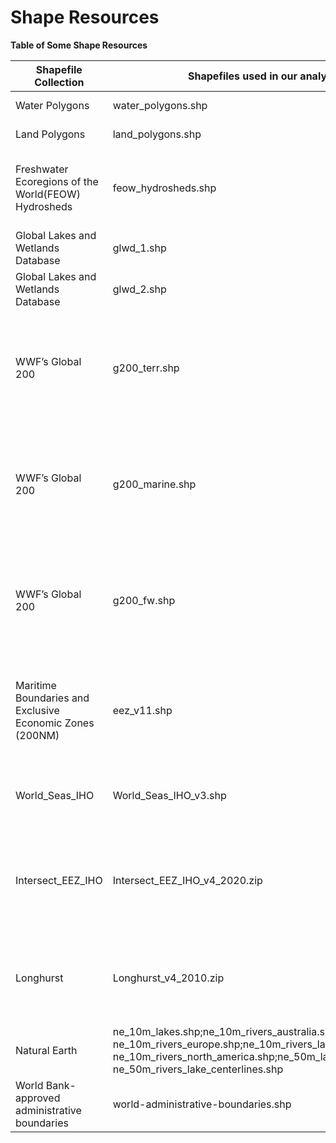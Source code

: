 # Shape Resources

**Table of Some Shape Resources**

| Shapefile Collection                                     | Shapefiles used in our analysis                                                                                                                                                                 | ClearingHouse Annotations                                                                                                                                                                       | Creation Date | version                                                  | source                                                                 | Type                                                                 | Attributes                                                                                                                                                                                                                                                                                                                     | Description                                                                                                                                                                                                                                | Comment                                                                                                                                                                             |
|----------------------------------------------------------|-------------------------------------------------------------------------------------------------------------------------------------------------------------------------------------------------|-------------------------------------------------------------------------------------------------------------------------------------------------------------------------------------------------|---------------|----------------------------------------------------------|------------------------------------------------------------------------|----------------------------------------------------------------------|--------------------------------------------------------------------------------------------------------------------------------------------------------------------------------------------------------------------------------------------------------------------------------------------------------------------------------|--------------------------------------------------------------------------------------------------------------------------------------------------------------------------------------------------------------------------------------------|-------------------------------------------------------------------------------------------------------------------------------------------------------------------------------------|
| Water Polygons                                           | water_polygons.shp                                                                                                                                                                              | No                                                                                                                                                                                              | 2022-12-07    | 2022-12-07T01:00:00Z                                     | https://osmdata.openstreetmap.de/data/water-polygons.html                                                        | sea                                                                  | None                                                                                                                                                                                                                                                                                                                           | Seems to be surprisingly reliable, with good coverage.                                                                                                                                                                                     |                                                                                                                                                                                     |
| Land Polygons                                            | land_polygons.shp                                                                                                                                                                               | No                                                                                                                                                                                              | 2022-12-07    | 2022-12-07T01:00:00Z                                     | https://osmdata.openstreetmap.de/data/land-polygons.html                                                        | terrestrial;land;freshwater                                          | None                                                                                                                                                                                                                                                                                                                           | Seems to be surprisingly reliable, with good coverage.                                                                                                                                                                                     |                                                                                                                                                                                     |
| Freshwater Ecoregions of the World(FEOW) Hydrosheds      | feow_hydrosheds.shp                                                                                                                                                                             | No                                                                                                                                                                                              | 2013-07-01    | 2013-07-01                                               | https://www.feow.org                                                   | land;freshwater                                                      | NAME;ID;Longitude;Latitude;min_X;min_Y;max_X;max_Y;area;MRGID                                                                                                                                                                                                                                                                  | Freshwater Ecoregions of the World (FEOW) is a collaborative project providing the first global biogeographic regionalization of the Earth’s freshwater biodiversity,                                                                      | Freshwater "regions", but does not mean that it is a freshwater sample, is a weak(but useful) piece of evidence, e.g. it is is probably not marine accept where close to the coost! |
| Global Lakes and Wetlands Database                       | glwd_1.shp                                                                                                                                                                                      | No                                                                                                                                                                                              | 2004-07-01    | 2004-07-01                                               | https://www.worldwildlife.org/pages/global-lakes-and-wetlands-database | freshwater                                                           | GLWD_ID;TYPE;LAKE_NAME;DAM_NAME;POLY_SRC;AREA_SKM;PERIM_KM;LONG_DEG;LAT_DEG;ELEV_M;CATCH_TSKM;INFLOW_CMS;VOLUME_CKM;VOL_SRC;COUNTRY;SEC_CNTRY;RIVER;NEAR_CITY;MGLD_TYPE;MGLD_AREA;LRS_AREA;LRS_AR_SRC;LRS_CATCH;DAM_HEIGHT;DAM_YEAR;USE_1;USE_2;USE_3                                                                          |                                                                                                                                                                                                                                            |                                                                                                                                                                                     |
| Global Lakes and Wetlands Database                       | glwd_2.shp                                                                                                                                                                                      | No                                                                                                                                                                                              | 2004-07-01    | 2004-07-01                                               | https://www.worldwildlife.org/pages/global-lakes-and-wetlands-database | freshwater                                                           | GLWD_ID;TYPE;POLY_SRC;AREA_SKM;PERIM_KM;LONG_DEG;LAT_DEG                                                                                                                                                                                                                                                                       |                                                                                                                                                                                                                                            |                                                                                                                                                                                     |
| WWF’s Global 200                                         | g200_terr.shp                                                                                                                                                                                   | No                                                                                                                                                                                              | 2004-07-01    | 2004-07-01                                               | https://www.worldwildlife.org/publications/global-200                  | terrestrial                                                          | G200_REGIO;G200_NUM;G200_BIOME                                                                                                                                                                                                                                                                                                 | WWF’s Global 200 project analyzed global patterns of biodiversity to identify a set of the Earth's terrestrial, freshwater, and marine ecoregions that harbour exceptional biodiversity and are representative of its ecosystems.          | currently just using the freshwater                                                                                                                                                 |
| WWF’s Global 200                                         | g200_marine.shp                                                                                                                                                                                 | No                                                                                                                                                                                              | 2004-07-01    | 2004-07-01                                               | https://www.worldwildlife.org/publications/global-200                  | marine                                                               | AREA;PERIMETER;G200_MAR_;G200_MAR_I;ECOREGION;ECO_CODE;G200_REGIO;FOCAL;G200_NUMBE;ERBC;G200_NUM;MHT_NUM                                                                                                                                                                                                                       | WWF’s Global 200 project analyzed global patterns of biodiversity to identify a set of the Earth's terrestrial, freshwater, and marine ecoregions that harbour exceptional biodiversity and are representative of its ecosystems.          | currently just using the freshwater                                                                                                                                                 |
| WWF’s Global 200                                         | g200_fw.shp                                                                                                                                                                                     | No                                                                                                                                                                                              | 2004-07-01    | 2004-07-01                                               | https://www.worldwildlife.org/publications/global-200                  | freshwater                                                           | G200_REGIO;TRACK;G200_ID;MHT;MHT_ID                                                                                                                                                                                                                                                                                            | WWF’s Global 200 project analyzed global patterns of biodiversity to identify a set of the Earth's terrestrial, freshwater, and marine ecoregions that harbour exceptional biodiversity and are representative of its ecosystems.          | currently just using the freshwater                                                                                                                                                 |
| Maritime Boundaries and Exclusive Economic Zones (200NM) | eez_v11.shp                                                                                                                                                                                     | Yes                                                                                                                                                                                             | 2019-11-18    | v11                                                      | https://www.marineregions.org/downloads.php                            | sea                                                                  | MRGID;GEONAME;MRGID_TER1;POL_TYPE;MRGID_SOV1;TERRITORY1;ISO_TER1;SOVEREIGN1;MRGID_TER2;MRGID_SOV2;TERRITORY2;ISO_TER2;SOVEREIGN2;MRGID_TER3;MRGID_SOV3;TERRITORY3;ISO_TER3;SOVEREIGN3;X_1;Y_1;MRGID_EEZ;AREA_KM2;ISO_SOV1;ISO_SOV2;ISO_SOV3;UN_SOV1;UN_SOV2;UN_SOV3;UN_TER1;UN_TER2;UN_TER3                                    | Flanders Marine Institute (2019). Maritime Boundaries Geodatabase: Maritime Boundaries and Exclusive Economic Zones (200NM), version 11. Available online at https://www.marineregions.org/. https://doi.org/10.14284/386                  | Masses of information                                                                                                                                                               |
| World_Seas_IHO                                           | World_Seas_IHO_v3.shp                                                                                                                                                                           | Yes                                                                                                                                                                                             | 2018          | V3                                                       | https://www.marineregions.org/downloads.php                            | sea                                                                  | NAME;ID;min_X;min_Y;max_X;max_Y;area;MRGID                                                                                                                                                                                                                                                                                     | Flanders Marine Institute (2018). IHO Sea Areas, version 3. Available online at https://www.marineregions.org/. https://doi.org/10.14284/323                                                                                               |                                                                                                                                                                                     |
| Intersect_EEZ_IHO                                        | Intersect_EEZ_IHO_v4_2020.zip                                                                                                                                                                   | Yes                                                                                                                                                                                             | 2020-03-16    | v4_2020                                                  | https://www.marineregions.org/downloads.php                            | sea                                                                  | fid;MRGID;MARREGION;MRGID_IHO;IHO_SEA;MRGID_EEZ;EEZ;MRGID_TER1;TERRITORY1;ISO_TER1;UN_TER1;MRGID_SOV1;SOVEREIGN1;ISO_SOV1;UN_SOV1;MRGID_TER2;TERRITORY2;ISO_TER2;UN_TER2;MRGID_SOV2;SOVEREIGN2;ISO_SOV2;UN_SOV2;MRGID_TER3;TERRITORY3;ISO_TER3;UN_TER3;MRGID_SOV3;SOVEREIGN3;ISO_SOV3;UN_SOV3;AREA_KM2;X_1;Y_1                 | The IHO polygon layer has a low resolution, but the EEZ polygon layer has a high resolution coastline (GSHHS). The intersect of the two layers required using many GIS tools, and in some cases reverting to a lower resolution coastline. |                                                                                                                                                                                     |
| Longhurst                                                | Longhurst_v4_2010.zip                                                                                                                                                                           | No                                                                                                                                                                                              | 2010-03-10    | v4_2020                                                  | https://www.marineregions.org/downloads.php                            | sea;costal                                                           | ProvCode;ProvDescr                                                                                                                                                                                                                                                                                                             | Citation: Flanders Marine Institute (2009). Longhurst Provinces. Available online at https://www.marineregions.org/. Consulted on 2023-03-06. - Unknown resolution, but likely coarse                                                      | see https://rstudio-pubs-static.s3.amazonaws.com/542604_2e7b2356b6694332809ecad67c376c97.html#lakes-and-rivers-naturalearth                                                         |
| Natural Earth                                            | ne_10m_lakes.shp;ne_10m_rivers_australia.shp; ne_10m_rivers_europe.shp;ne_10m_rivers_lake_centerlines.shp; ne_10m_rivers_north_america.shp;ne_50m_lakes.shp; ne_50m_rivers_lake_centerlines.shp | No                        | 2012          | 2.0                                                      | https://www.naturalearthdata.com/features/                             | river;lake;canal                                                     | e.g. scalerank;featurecla;name;name_alt;note;admin;namepar;min_zoom;min_label;name_abb;label;wikidataid;name_ar;name_bn;name_de;name_en;name_es;name_fr;name_el;name_hi;name_hu;name_id;name_it;name_ja;name_ko;name_nl;name_pl;name_pt;name_ru;name_sv;name_tr;name_vi;name_zh;ne_id;name_fa;name_he;name_uk;name_ur;name_zht |                                                                                                                                                                                                                                            |                                                                                                                                                                                     |
| World Bank-approved administrative boundaries            | world-administrative-boundaries.shp                                                                                                                                                             | 2020-03-19                                                                                                                                                                                      | 2020-03-19    | https://datacatalog.worldbank.org/search/dataset/0038272 | terrestrial;land;freshwater;political                                  | iso3;status;color_code;name;continent;region;iso_3166_1_;french_shor |